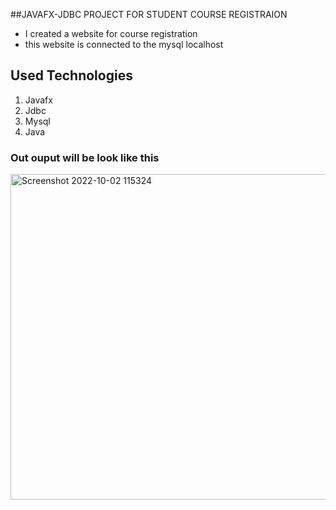 ##JAVAFX-JDBC PROJECT FOR STUDENT COURSE REGISTRAION
<ul>
<li>I created a website for course registration</li>
<li>this website is connected to the mysql localhost</li>
</ul>
<h2>Used Technologies</h2>
<ol>
<li>Javafx</li>
<li>Jdbc</li>
<li>Mysql</li>
<li>Java</li>
</ol>
<h3>Out ouput will be look like this</h3>
<img width="521" alt="Screenshot 2022-10-02 115324" src="https://user-images.githubusercontent.com/80329368/193441452-ab63ddc0-8f2b-4077-8c9d-b675d5f6e76a.png">
